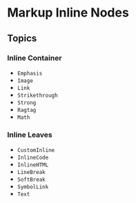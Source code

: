 # Markup Inline Nodes

## Topics

### Inline Container
- ``Emphasis``
- ``Image``
- ``Link``
- ``Strikethrough``
- ``Strong``
- ``Ragtag``
- ``Math``

### Inline Leaves
- ``CustomInline``
- ``InlineCode``
- ``InlineHTML``
- ``LineBreak``
- ``SoftBreak``
- ``SymbolLink``
- ``Text``

<!-- Copyright (c) 2021-2022 Apple Inc and the Swift Project authors. All Rights Reserved. -->

